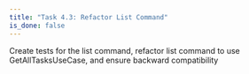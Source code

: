 ```yaml
---
title: "Task 4.3: Refactor List Command"
is_done: false
---
```


Create tests for the list command, refactor list command to use GetAllTasksUseCase, and ensure backward compatibility

